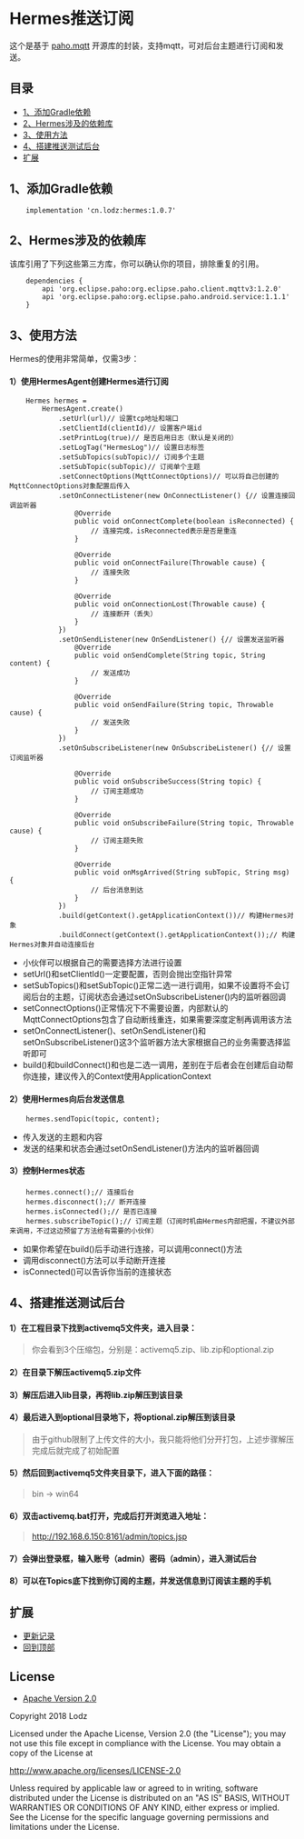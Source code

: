 # Hermes推送订阅
这个是基于 [paho.mqtt](https://github.com/eclipse/paho.mqtt.java) 开源库的封装，支持mqtt，可对后台主题进行订阅和发送。

## 目录
- [1、添加Gradle依赖](https://github.com/LZ9/Hermes#1添加Gradle依赖)
- [2、Hermes涉及的依赖库](https://github.com/LZ9/Hermes#2Hermes涉及的依赖库)
- [3、使用方法](https://github.com/LZ9/Hermes#3使用方法)
- [4、搭建推送测试后台](https://github.com/LZ9/Hermes#4搭建推送测试后台)
- [扩展](https://github.com/LZ9/Hermes#扩展)

## 1、添加Gradle依赖
```
    implementation 'cn.lodz:hermes:1.0.7'
```

## 2、Hermes涉及的依赖库
该库引用了下列这些第三方库，你可以确认你的项目，排除重复的引用。
```
    dependencies {
        api 'org.eclipse.paho:org.eclipse.paho.client.mqttv3:1.2.0'
        api 'org.eclipse.paho:org.eclipse.paho.android.service:1.1.1'
    }
```

## 3、使用方法
Hermes的使用非常简单，仅需3步：

#### 1）使用HermesAgent创建Hermes进行订阅
```
    Hermes hermes =
        HermesAgent.create()
            .setUrl(url)// 设置tcp地址和端口
            .setClientId(clientId)// 设置客户端id
            .setPrintLog(true)// 是否启用日志（默认是关闭的）
            .setLogTag("HermesLog")// 设置日志标签
            .setSubTopics(subTopic)// 订阅多个主题
            .setSubTopic(subTopic)// 订阅单个主题
            .setConnectOptions(MqttConnectOptions)// 可以将自己创建的MqttConnectOptions对象配置后传入
            .setOnConnectListener(new OnConnectListener() {// 设置连接回调监听器
                @Override
                public void onConnectComplete(boolean isReconnected) {
                    // 连接完成，isReconnected表示是否是重连
                }

                @Override
                public void onConnectFailure(Throwable cause) {
                    // 连接失败
                }

                @Override
                public void onConnectionLost(Throwable cause) {
                    // 连接断开（丢失）
                }
            })
            .setOnSendListener(new OnSendListener() {// 设置发送监听器
                @Override
                public void onSendComplete(String topic, String content) {
                    // 发送成功
                }

                @Override
                public void onSendFailure(String topic, Throwable cause) {
                    // 发送失败
                }
            })
            .setOnSubscribeListener(new OnSubscribeListener() {// 设置订阅监听器

                @Override
                public void onSubscribeSuccess(String topic) {
                    // 订阅主题成功
                }

                @Override
                public void onSubscribeFailure(String topic, Throwable cause) {
                    // 订阅主题失败
                }

                @Override
                public void onMsgArrived(String subTopic, String msg) {
                    // 后台消息到达
                }
            })
            .build(getContext().getApplicationContext())// 构建Hermes对象
            .buildConnect(getContext().getApplicationContext());// 构建Hermes对象并自动连接后台
```

- 小伙伴可以根据自己的需要选择方法进行设置
- setUrl()和setClientId()一定要配置，否则会抛出空指针异常
- setSubTopics()和setSubTopic()正常二选一进行调用，如果不设置将不会订阅后台的主题，订阅状态会通过setOnSubscribeListener()内的监听器回调
- setConnectOptions()正常情况下不需要设置，内部默认的MqttConnectOptions包含了自动断线重连，如果需要深度定制再调用该方法
- setOnConnectListener()、setOnSendListener()和setOnSubscribeListener()这3个监听器方法大家根据自己的业务需要选择监听即可
- build()和buildConnect()和也是二选一调用，差别在于后者会在创建后自动帮你连接，建议传入的Context使用ApplicationContext

#### 2）使用Hermes向后台发送信息
```
    hermes.sendTopic(topic, content);
```

- 传入发送的主题和内容
- 发送的结果和状态会通过setOnSendListener()方法内的监听器回调

#### 3）控制Hermes状态
```
    hermes.connect();// 连接后台
    hermes.disconnect();// 断开连接
    hermes.isConnected();// 是否已连接
    hermes.subscribeTopic();// 订阅主题（订阅时机由Hermes内部把握，不建议外部来调用，不过这边预留了方法给有需要的小伙伴）
```

- 如果你希望在build()后手动进行连接，可以调用connect()方法
- 调用disconnect()方法可以手动断开连接
- isConnected()可以告诉你当前的连接状态

## 4、搭建推送测试后台
#### 1）在工程目录下找到activemq5文件夹，进入目录：

> 你会看到3个压缩包，分别是：activemq5.zip、lib.zip和optional.zip

#### 2）在目录下解压activemq5.zip文件

#### 3）解压后进入lib目录，再将lib.zip解压到该目录

#### 4）最后进入到optional目录地下，将optional.zip解压到该目录

> 由于github限制了上传文件的大小，我只能将他们分开打包，上述步骤解压完成后就完成了初始配置

#### 5）然后回到activemq5文件夹目录下，进入下面的路径：

> bin -> win64

#### 6）双击activemq.bat打开，完成后打开浏览进入地址：

> http://192.168.6.150:8161/admin/topics.jsp

#### 7）会弹出登录框，输入账号（admin）密码（admin），进入测试后台

#### 8）可以在Topics底下找到你订阅的主题，并发送信息到订阅该主题的手机

## 扩展

- [更新记录](https://github.com/LZ9/Hermes/blob/master/hermes/readme_hermes_update.md)
- [回到顶部](https://github.com/LZ9/Hermes#hermes推送订阅)

## License
- [Apache Version 2.0](http://www.apache.org/licenses/LICENSE-2.0.html)

Copyright 2018 Lodz

Licensed under the Apache License, Version 2.0 (the "License");
you may not use this file except in compliance with the License.
You may obtain a copy of the License at

<http://www.apache.org/licenses/LICENSE-2.0>

Unless required by applicable law or agreed to in writing, software
distributed under the License is distributed on an "AS IS" BASIS,
WITHOUT WARRANTIES OR CONDITIONS OF ANY KIND, either express or implied.
See the License for the specific language governing permissions and
limitations under the License.